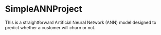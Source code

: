 # SimpleANNProject
This is a straightforward Artificial Neural Network (ANN) model designed to predict whether a customer will churn or not.
